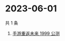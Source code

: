 # 2023-06-01

共 1 条

<!-- BEGIN ZHIHUSEARCH -->
<!-- 最后更新时间 Thu Jun 01 2023 07:11:17 GMT+0800 (China Standard Time) -->
1. [手游重返未来 1999 公测](https://www.zhihu.com/search?q=手游重返未来%201999%20公测)
<!-- END ZHIHUSEARCH -->
